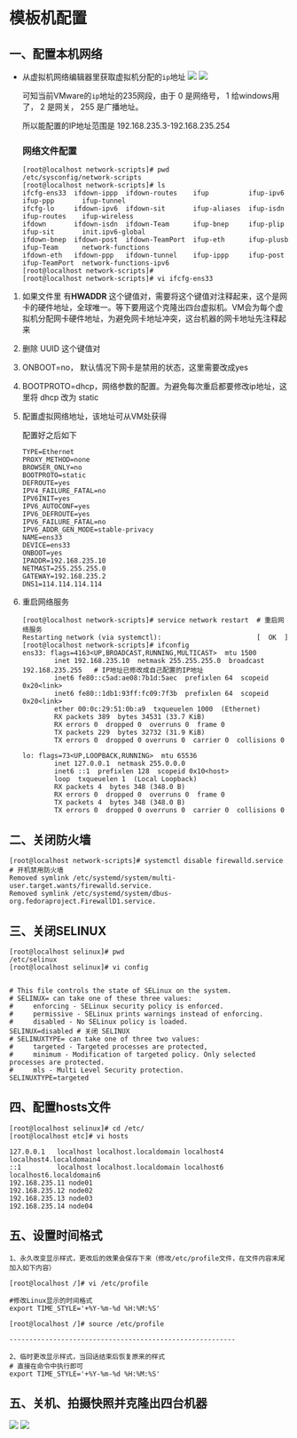 # 模板机配置

## 一、配置本机网络
+ 从虚拟机网络编辑器里获取虚拟机分配的`ip`地址
  ![](./doc/虚拟网络编辑器.png)
  ![](./doc/VMnet8.png)

  可知当前VMware的`ip`地址的235网段，由于 0 是网络号， 1 给windows用了， 2 是网关， 255 是广播地址。

  所以能配置的IP地址范围是 192.168.235.3-192.168.235.254
  
  ### 网络文件配置
  
  ```shell
  [root@localhost network-scripts]# pwd
  /etc/sysconfig/network-scripts
  [root@localhost network-scripts]# ls
  ifcfg-ens33  ifdown-ippp  ifdown-routes    ifup          ifup-ipv6   ifup-ppp       ifup-tunnel
  ifcfg-lo     ifdown-ipv6  ifdown-sit       ifup-aliases  ifup-isdn   ifup-routes    ifup-wireless
  ifdown       ifdown-isdn  ifdown-Team      ifup-bnep     ifup-plip   ifup-sit       init.ipv6-global
  ifdown-bnep  ifdown-post  ifdown-TeamPort  ifup-eth      ifup-plusb  ifup-Team      network-functions
  ifdown-eth   ifdown-ppp   ifdown-tunnel    ifup-ippp     ifup-post   ifup-TeamPort  network-functions-ipv6
  [root@localhost network-scripts]#
  [root@localhost network-scripts]# vi ifcfg-ens33
  ```

1. 如果文件里 有**HWADDR** 这个键值对，需要将这个键值对注释起来，这个是网卡的硬件地址，全球唯一。等下要用这个克隆出四台虚拟机。VM会为每个虚拟机分配网卡硬件地址，为避免网卡地址冲突，这台机器的网卡地址先注释起来

2. 删除 UUID 这个键值对

3. ONBOOT=no， 默认情况下网卡是禁用的状态，这里需要改成yes

4. BOOTPROTO=dhcp，网络参数的配置。为避免每次重启都要修改ip地址，这里将 dhcp 改为 static

5. 配置虚拟网络地址，该地址可从VM处获得
   
   配置好之后如下

   ```shell
   TYPE=Ethernet
   PROXY_METHOD=none
   BROWSER_ONLY=no
   BOOTPROTO=static
   DEFROUTE=yes
   IPV4_FAILURE_FATAL=no
   IPV6INIT=yes
   IPV6_AUTOCONF=yes
   IPV6_DEFROUTE=yes
   IPV6_FAILURE_FATAL=no
   IPV6_ADDR_GEN_MODE=stable-privacy
   NAME=ens33
   DEVICE=ens33
   ONBOOT=yes
   IPADDR=192.168.235.10
   NETMAST=255.255.255.0
   GATEWAY=192.168.235.2
   DNS1=114.114.114.114
   ```
   
6. 重启网络服务

   ```
   [root@localhost network-scripts]# service network restart  # 重启网络服务
   Restarting network (via systemctl):                        [  OK  ]
   [root@localhost network-scripts]# ifconfig
   ens33: flags=4163<UP,BROADCAST,RUNNING,MULTICAST>  mtu 1500
           inet 192.168.235.10  netmask 255.255.255.0  broadcast 192.168.235.255   # IP地址已修改成自己配置的IP地址
           inet6 fe80::c5ad:ae08:7b1d:5aec  prefixlen 64  scopeid 0x20<link>
           inet6 fe80::1db1:93ff:fc09:7f3b  prefixlen 64  scopeid 0x20<link>
           ether 00:0c:29:51:0b:a9  txqueuelen 1000  (Ethernet)
           RX packets 389  bytes 34531 (33.7 KiB)
           RX errors 0  dropped 0  overruns 0  frame 0
           TX packets 229  bytes 32732 (31.9 KiB)
           TX errors 0  dropped 0 overruns 0  carrier 0  collisions 0
   
   lo: flags=73<UP,LOOPBACK,RUNNING>  mtu 65536
           inet 127.0.0.1  netmask 255.0.0.0
           inet6 ::1  prefixlen 128  scopeid 0x10<host>
           loop  txqueuelen 1  (Local Loopback)
           RX packets 4  bytes 348 (348.0 B)
           RX errors 0  dropped 0  overruns 0  frame 0
           TX packets 4  bytes 348 (348.0 B)
           TX errors 0  dropped 0 overruns 0  carrier 0  collisions 0
   ```

## 二、关闭防火墙

```shell
[root@localhost network-scripts]# systemctl disable firewalld.service  # 开机禁用防火墙
Removed symlink /etc/systemd/system/multi-user.target.wants/firewalld.service.
Removed symlink /etc/systemd/system/dbus-org.fedoraproject.FirewallD1.service.
```

## 三、关闭SELINUX

```shell
[root@localhost selinux]# pwd
/etc/selinux
[root@localhost selinux]# vi config 


# This file controls the state of SELinux on the system.
# SELINUX= can take one of these three values:
#     enforcing - SELinux security policy is enforced.
#     permissive - SELinux prints warnings instead of enforcing.
#     disabled - No SELinux policy is loaded.
SELINUX=disabled # 关闭 SELINUX
# SELINUXTYPE= can take one of three two values:
#     targeted - Targeted processes are protected,
#     minimum - Modification of targeted policy. Only selected processes are protected.
#     mls - Multi Level Security protection.
SELINUXTYPE=targeted

```

## 四、配置hosts文件

```shell
[root@localhost selinux]# cd /etc/
[root@localhost etc]# vi hosts

127.0.0.1   localhost localhost.localdomain localhost4 localhost4.localdomain4
::1         localhost localhost.localdomain localhost6 localhost6.localdomain6
192.168.235.11 node01
192.168.235.12 node02
192.168.235.13 node03
192.168.235.14 node04
```

## 五、设置时间格式

```shell
1、永久改变显示样式，更改后的效果会保存下来（修改/etc/profile文件，在文件内容末尾加入如下内容）

[root@localhost /]# vi /etc/profile

#修改Linux显示的时间格式
export TIME_STYLE='+%Y-%m-%d %H:%M:%S'

[root@localhost /]# source /etc/profile

---------------------------------------------------------

2、临时更改显示样式，当回话结束后恢复原来的样式
# 直接在命令中执行即可
export TIME_STYLE='+%Y-%m-%d %H:%M:%S'
```

## 五、关机、拍摄快照并克隆出四台机器

![](./doc/拍摄快照.png)
![](./doc/克隆快照.png)